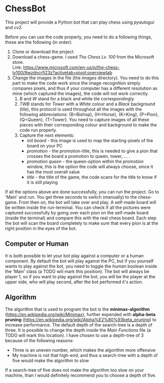 
# ChessBot

This project will provide a Python bot that can play chess using _pyautogui_ and _cv2_. 

Before you can use the code properly, you need to do a following things, these are the following (in order):  
1. Clone or download the project  
2. Download a chess-game. I used _The Chess Lv. 100_ from the Microsoft store.  
Link: https://www.microsoft.com/en-us/p/the-chess-lv100/9wzdncrfj23z?activetab=pivot:overviewtab  
3. Change the images in the file (the _images_ directory). You need to do this part to make the code work since the image-recognition simply compares pixels,
and thus if your computer has a different resolution as mine (which captured the images), the code will not work correctly.  
	1. _B_ and _W_ stand for a black and white tile correspondingly  
	2. _TWB_ stands for _Tower_ with a _White_ colour and a _Black_ background (tile), this protocol is used throughout all the images with the following 
	abbreviations: {B=Bishop}, {H=Horse}, {K=King}, {P=Pion}, {Q=Queen}, {T=Tower}. You need to capture images of all these pieces with their corresponding
	colour and background to make the code run properly.  
	3. Capture the next elements:  
		* _init board_ - this image is used to map the starting-pixels of the board on your PC  
		* _promotion_ - the promotion-title, this is needed to give a pion that crosses the board a promotion to queen, tower, ... .  
		* _promotion queen_ - the queen-option within the _promotion_ window, this is the option the code will always choose, since it has the most overall value  
		* _title_ - the title of the game, the code scans for the title to know if it is still playing

If all the options above are done successfully, you can run the project. Go to 'Main' and run. You get three seconds to switch (manually) to the chess-game.
From then on, the bot will take over and play. A self-made board will be written inside the run-terminal. You can check if all the pictures were captured
successfully by going over each pion on the self-made board (inside the terminal) and compare this with the real chess board. Each step the bot will scan the
board completely to make sure that every pion is at the right position in the eyes of the bot.



## Computer or Human

It is both possible to let your bot play against a computer or a human component. By default the bot will play against the PC, but if you yourself wants to
play against the bot, you need to toggle the _human_ boolean inside the 'Main' class (a TODO will mark this position). The bot will always be player 1, so
if you want to play against the bot, you will be the player at the upper side, who will play second, after the bot performed it's action.



## Algorithm

The algorithm that is used to program the bot is the __minimax-algorithm__ (https://en.wikipedia.org/wiki/Minimax), further expended with __alpha-beta pruning__
(https://en.wikipedia.org/wiki/Alpha%E2%80%93beta_pruning) to increase performance. The default depth of the search-tree is a depth of three. It is possible 
to change the depth inside the _Main Functions_ file (a TODO will mark this location). I have chosen to use a depth-tree of 3 because of the following reasons:  
* Three is an uneven number, which makes the algorithm more offensive  
* My machine is not that high-end, and thus a search-tree with a depth of five would make the algorithm to slow  

If a search-tree of five does not make the algorithm too slow on your machine, than I would definitely recommend you to choose a depth of five.
